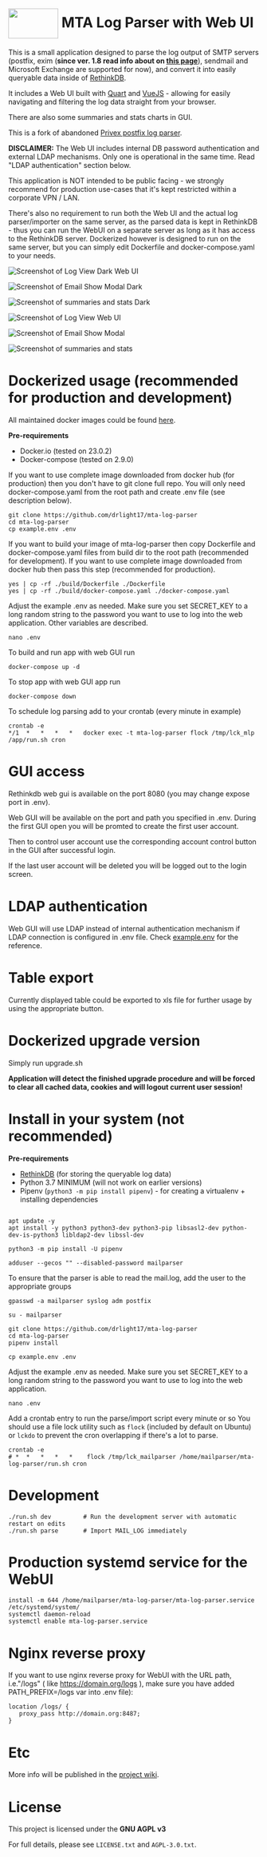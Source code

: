 <h1><img align="center" width="100" height="60" src="https://raw.githubusercontent.com/drlight17/mta-log-parser/master/mlp/static/images/logo.png"> MTA Log Parser with Web UI</h1>



This is a small application designed to parse the log output of SMTP servers (postfix, exim (**since ver. 1.8 read info about on [this page](https://github.com/drlight17/mta-log-parser/wiki/Exim-and-correct-log-parsing)**), sendmail and Microsoft Exchange are supported for now), and convert it into easily queryable data inside of [RethinkDB](https://rethinkdb.com/).

It includes a Web UI built with [Quart](https://github.com/pgjones/quart) and [VueJS](https://vuejs.org/) - allowing
for easily navigating and filtering the log data straight from your browser.

There are also some summaries and stats charts in GUI.

This is a fork of abandoned [Privex postfix log parser](https://github.com/Privex/postfix-parser).

**DISCLAIMER:** The Web UI includes internal DB password authentication and external LDAP mechanisms. Only one is operational in the same time. Read "LDAP authentication" section below.

This application is NOT intended to be public facing - we strongly recommend for production use-cases that it's
kept restricted within a corporate VPN / LAN.

There's also no requirement to run both the Web UI and the actual log parser/importer on the same server, as the
parsed data is kept in RethinkDB - thus you can run the WebUI on a separate server as long as it has access to the
RethinkDB server. Dockerized however is designed to run on the same server, but you can simply edit Dockerfile and docker-compose.yaml to your needs.

![Screenshot of Log View Dark Web UI](https://raw.githubusercontent.com/drlight17/mta-log-parser/master/screenshot3.JPG)

![Screenshot of Email Show Modal Dark](https://raw.githubusercontent.com/drlight17/mta-log-parser/master/screenshot4.JPG)

![Screenshot of summaries and stats Dark](https://raw.githubusercontent.com/drlight17/mta-log-parser/master/screenshot5.JPG)

![Screenshot of Log View Web UI](https://raw.githubusercontent.com/drlight17/mta-log-parser/master/screenshot1.JPG)

![Screenshot of Email Show Modal](https://raw.githubusercontent.com/drlight17/mta-log-parser/master/screenshot2.JPG)

![Screenshot of summaries and stats](https://raw.githubusercontent.com/drlight17/mta-log-parser/master/screenshot6.JPG)


Dockerized usage (recommended for production and development)
========
All maintained docker images could be found [here](https://hub.docker.com/r/drlight17/mta-log-parser/tags).

**Pre-requirements**
- Docker.io (tested on 23.0.2)
- Docker-compose (tested on 2.9.0)


If you want to use complete image downloaded from docker hub (for production) then you don't have to git clone full repo. You will only need docker-compose.yaml from the root path and create .env file (see description below).
```
git clone https://github.com/drlight17/mta-log-parser
cd mta-log-parser
cp example.env .env
```
If you want to build your image of mta-log-parser then copy Dockerfile and docker-compose.yaml files from build
dir to the root path (recommended for development). If you want to use complete image downloaded from docker hub then pass this step (recommended for production).
```
yes | cp -rf ./build/Dockerfile ./Dockerfile
yes | cp -rf ./build/docker-compose.yaml ./docker-compose.yaml
```
Adjust the example .env as needed. Make sure you set SECRET_KEY to a long random string
to the password you want to use to log into the web application. Other variables are described. 
```
nano .env
```
To build and run app with web GUI run
```
docker-compose up -d
```

To stop app with web GUI app run
```
docker-compose down
```

To schedule log parsing add to your crontab (every minute in example)
```
crontab -e
*/1  *   *   *   *   docker exec -t mta-log-parser flock /tmp/lck_mlp /app/run.sh cron
```


GUI access
========
Rethinkdb web gui is available on the port 8080 (you may change expose port in .env).

Web GUI will be available on the port and path you specified in .env. During the first GUI open you will be promted to create the first user account.

Then to control user account use the corresponding account control button in the GUI after successful login.

If the last user account will be deleted you will be logged out to the login screen.

LDAP authentication
========
Web GUI will use LDAP instead of internal authentication mechanism if LDAP connection is configured in .env file. Check [example.env](https://github.com/drlight17/mta-log-parser/blob/master/example.env) for the reference.

Table export
=========
Currently displayed table could be exported to xls file for further usage by using the appropriate button.

Dockerized upgrade version
========

Simply run upgrade.sh

**Application will detect the finished upgrade procedure and will be forced to clear all cached data, cookies and will logout current user session!**

Install in your system (not recommended)
========

**Pre-requirements**

 - [RethinkDB](https://rethinkdb.com/) (for storing the queryable log data)
 - Python 3.7 MINIMUM (will not work on earlier versions)
 - Pipenv (`python3 -m pip install pipenv`) - for creating a virtualenv + installing dependencies


```

apt update -y
apt install -y python3 python3-dev python3-pip libsasl2-dev python-dev-is-python3 libldap2-dev libssl-dev

python3 -m pip install -U pipenv

adduser --gecos "" --disabled-password mailparser
```
To ensure that the parser is able to read the mail.log, add the user to the appropriate groups
```
gpasswd -a mailparser syslog adm postfix

su - mailparser

git clone https://github.com/drlight17/mta-log-parser
cd mta-log-parser
pipenv install

cp example.env .env
```
Adjust the example .env as needed. Make sure you set SECRET_KEY to a long random string
to the password you want to use to log into the web application.
```
nano .env
```
Add a crontab entry to run the parse/import script every minute or so
You should use a file lock utility such as `flock` (included by default on Ubuntu) or `lckdo` to prevent the
cron overlapping if there's a lot to parse.
```
crontab -e
# *  *   *   *   *    flock /tmp/lck_mailparser /home/mailparser/mta-log-parser/run.sh cron
```
Development
===========
```
./run.sh dev         # Run the development server with automatic restart on edits
./run.sh parse       # Import MAIL_LOG immediately
```

Production systemd service for the WebUI
===================
```
install -m 644 /home/mailparser/mta-log-parser/mta-log-parser.service /etc/systemd/system/
systemctl daemon-reload
systemctl enable mta-log-parser.service
```
Nginx reverse proxy
===================
If you want to use nginx reverse proxy for WebUI  with the URL path, i.e."/logs" ( like https://domain.org/logs ), make sure you have added PATH_PREFIX=/logs
var into .env file):
```
location /logs/ {
   proxy_pass http://domain.org:8487;
}
```
Etc
========
More info will be published in the [project wiki](https://github.com/drlight17/mta-log-parser/wiki).

# License

This project is licensed under the **GNU AGPL v3**

For full details, please see `LICENSE.txt` and `AGPL-3.0.txt`.


